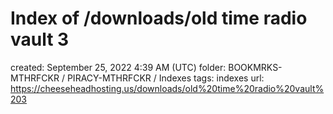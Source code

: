 # Index of /downloads/old time radio vault 3

created: September 25, 2022 4:39 AM (UTC)
folder: BOOKMRKS-MTHRFCKR / PIRACY-MTHRFCKR / Indexes
tags: indexes
url: https://cheeseheadhosting.us/downloads/old%20time%20radio%20vault%203